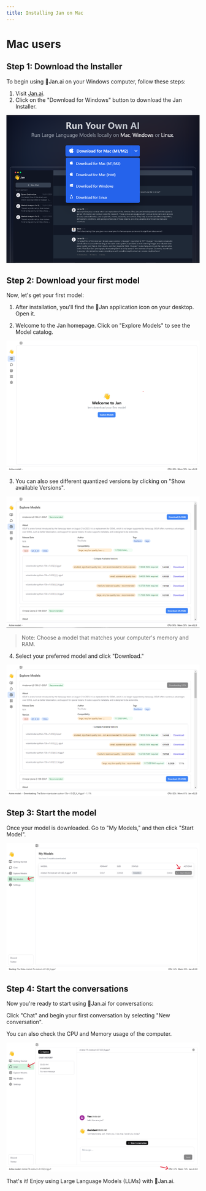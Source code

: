 ```yaml
---
title: Installing Jan on Mac
---
```


# Mac users
## Step 1: Download the Installer
To begin using 👋Jan.ai on your Windows computer, follow these steps:

1. Visit [Jan.ai](https://jan.ai/).
2. Click on the "Download for Windows" button to download the Jan Installer.

![Jan Installer](img/jan-download.png)

## Step 2: Download your first model
Now, let's get your first model:

1. After installation, you'll find the 👋Jan application icon on your desktop. Open it.

2. Welcome to the Jan homepage. Click on "Explore Models" to see the Model catalog.

![Explore models](img/explore-model.png)

3. You can also see different quantized versions by clicking on "Show available Versions".

![Model versions](img/model-version.png)

> Note: Choose a model that matches your computer's memory and RAM.

4. Select your preferred model and click "Download."

![Downloading](img/downloading.PNG)

## Step 3: Start the model
Once your model is downloaded. Go to "My Models," and then click "Start Model".

![Start model](img/start-model.PNG)

## Step 4: Start the conversations
Now you're ready to start using 👋Jan.ai for conversations:

Click "Chat" and begin your first conversation by selecting "New conversation".

You can also check the CPU and Memory usage of the computer.

![Chat](img/chat.PNG)

That's it! Enjoy using Large Language Models (LLMs) with 👋Jan.ai.